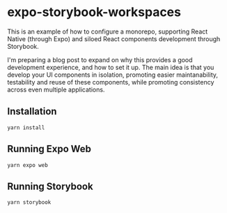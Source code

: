 # expo-storybook-workspaces

This is an example of how to configure a monorepo, supporting React Native (through Expo) and siloed React components development through Storybook.

I'm preparing a blog post to expand on why this provides a good development experience, and how to set it up. The main idea is that you develop your UI components in isolation, promoting easier maintanability, testability and reuse of these components, while promoting consistency across even multiple applications.

## Installation

```
yarn install
```

## Running Expo Web

```
yarn expo web
```

## Running Storybook

```
yarn storybook
```
